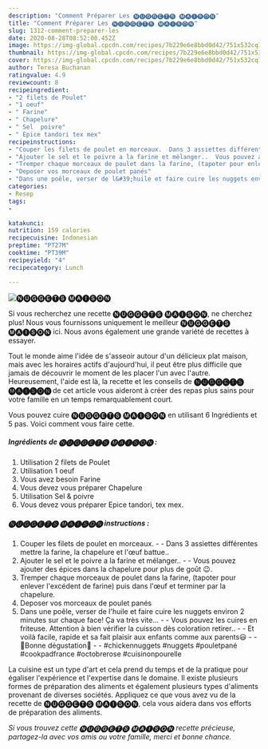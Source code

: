 ```yaml
---
description: "Comment Préparer Les 🅝🅤🅖🅖🅔🅣🅢 🅜🅐🅘🅢🅞🅝"
title: "Comment Préparer Les 🅝🅤🅖🅖🅔🅣🅢 🅜🅐🅘🅢🅞🅝"
slug: 1312-comment-preparer-les
date: 2020-08-28T08:52:08.452Z
image: https://img-global.cpcdn.com/recipes/7b229e6e8bbd0d42/751x532cq70/🅝🅤🅖🅖🅔🅣🅢-🅜🅐🅘🅢🅞🅝-photo-principale-de-la-recette.jpg
thumbnail: https://img-global.cpcdn.com/recipes/7b229e6e8bbd0d42/751x532cq70/🅝🅤🅖🅖🅔🅣🅢-🅜🅐🅘🅢🅞🅝-photo-principale-de-la-recette.jpg
cover: https://img-global.cpcdn.com/recipes/7b229e6e8bbd0d42/751x532cq70/🅝🅤🅖🅖🅔🅣🅢-🅜🅐🅘🅢🅞🅝-photo-principale-de-la-recette.jpg
author: Teresa Buchanan
ratingvalue: 4.9
reviewcount: 8
recipeingredient:
- "2 filets de Poulet"
- "1 oeuf"
- " Farine"
- " Chapelure"
- " Sel  poivre"
- " Epice tandori tex mex"
recipeinstructions:
- "Couper les filets de poulet en morceaux.  Dans 3 assiettes différentes mettre la farine, la chapelure et l&#39;œuf battue.."
- "Ajouter le sel et le poivre a la farine et mélanger..  Vous pouvez ajouter des épices dans la chapelure pour plus de goût 😉."
- "Tremper chaque morceaux de poulet dans la farine, (tapoter pour enlever l&#39;excédent de farine) puis dans l&#39;œuf et terminer par la chapelure."
- "Deposer vos morceaux de poulet panés"
- "Dans une poêle, verser de l&#39;huile et faire cuire les nuggets environ 2 minutes sur chaque face! Ça va très vite...  Vous pouvez les cuires en friteuse. Attention à bien vérifier la cuisson dès coloration retirer..  Et voilà facile, rapide et sa fait plaisir aux enfants comme aux parents😃  🌸Bonne dégustation🌸  #chickennuggets #nuggets #pouletpané #cookpadfrance #octobrerose #cuisinonpourelle"
categories:
- Resep
tags:
- 

katakunci:  
nutrition: 159 calories
recipecuisine: Indonesian
preptime: "PT27M"
cooktime: "PT39M"
recipeyield: "4"
recipecategory: Lunch

---
```



![🅝🅤🅖🅖🅔🅣🅢 🅜🅐🅘🅢🅞🅝](https://img-global.cpcdn.com/recipes/7b229e6e8bbd0d42/751x532cq70/🅝🅤🅖🅖🅔🅣🅢-🅜🅐🅘🅢🅞🅝-photo-principale-de-la-recette.jpg)

Si vous recherchez une recette 🅝🅤🅖🅖🅔🅣🅢 🅜🅐🅘🅢🅞🅝, ne cherchez plus! Nous vous fournissons uniquement le meilleur 🅝🅤🅖🅖🅔🅣🅢 🅜🅐🅘🅢🅞🅝 ici. Nous avons également une grande variété de recettes à essayer.

Tout le monde aime l'idée de s'asseoir autour d'un délicieux plat maison, mais avec les horaires actifs d'aujourd'hui, il peut être plus difficile que jamais de découvrir le moment de les placer l'un avec l'autre. Heureusement, l'aide est là, la recette et les conseils de <strong> 🅝🅤🅖🅖🅔🅣🅢 🅜🅐🅘🅢🅞🅝 </strong> de cet article vous aideront à créer des repas plus sains pour votre famille en un temps remarquablement court.

<!--inarticleads1-->

Vous pouvez cuire 🅝🅤🅖🅖🅔🅣🅢 🅜🅐🅘🅢🅞🅝 en utilisant 6 Ingrédients et 5 pas. Voici comment vous faire cette.

##### Ingrédients de 🅝🅤🅖🅖🅔🅣🅢 🅜🅐🅘🅢🅞🅝 :

1. Utilisation 2 filets de Poulet
1. Utilisation 1 oeuf
1. Vous avez besoin  Farine
1. Vous devez vous préparer  Chapelure
1. Utilisation  Sel &amp; poivre
1. Vous devez vous préparer  Epice tandori, tex mex.




<!--inarticleads2-->

##### 🅝🅤🅖🅖🅔🅣🅢 🅜🅐🅘🅢🅞🅝 instructions :

1. Couper les filets de poulet en morceaux. -  - Dans 3 assiettes différentes mettre la farine, la chapelure et l&#39;œuf battue..
1. Ajouter le sel et le poivre a la farine et mélanger.. -  - Vous pouvez ajouter des épices dans la chapelure pour plus de goût 😉.
1. Tremper chaque morceaux de poulet dans la farine, (tapoter pour enlever l&#39;excédent de farine) puis dans l&#39;œuf et terminer par la chapelure.
1. Deposer vos morceaux de poulet panés
1. Dans une poêle, verser de l&#39;huile et faire cuire les nuggets environ 2 minutes sur chaque face! Ça va très vite... -  - Vous pouvez les cuires en friteuse. Attention à bien vérifier la cuisson dès coloration retirer.. -  - Et voilà facile, rapide et sa fait plaisir aux enfants comme aux parents😃 -  - 🌸Bonne dégustation🌸 -  - #chickennuggets #nuggets #pouletpané #cookpadfrance #octobrerose #cuisinonpourelle




<!--inarticleads1-->

<p>
La cuisine est un type d'art et cela prend du temps et de la pratique pour égaliser l'expérience et l'expertise dans le domaine. Il existe plusieurs formes de préparation des aliments et également plusieurs types d'aliments provenant de diverses sociétés. Appliquez ce que vous avez vu de la recette de 🅝🅤🅖🅖🅔🅣🅢 🅜🅐🅘🅢🅞🅝, cela vous aidera dans vos efforts de préparation des aliments.
</p>

<p>
<i>Si vous trouvez cette 🅝🅤🅖🅖🅔🅣🅢 🅜🅐🅘🅢🅞🅝 recette précieuse, partagez-la avec vos amis ou votre famille, merci et bonne chance.</i>
</p>

